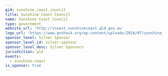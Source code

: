 ```yaml
---
gid: sunshine_coast_council
title: Sunshine Coast Council
name: Sunshine Coast Council
type: government
website_url: 'http://invest.sunshinecoast.qld.gov.au'
logo_url: 'https://www.govhack.org/wp-content/uploads/2016/07/sunshine_coast_council.png'
sponsor_level: Silver Sponsor
sponsor_level_id: silver-sponsor
sponsor_level_desc: Silver Sponsors
jurisdiction: qld
events:
  - sunshine-coast
is_sponsor: true
---
```

